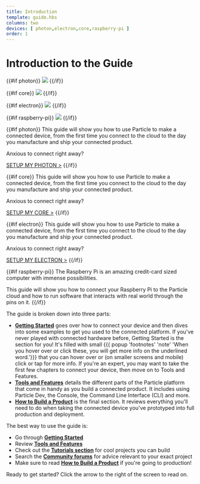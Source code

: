 ```yaml
---
title: Introduction
template: guide.hbs
columns: two
devices: [ photon,electron,core,raspberry-pi ]
order: 1
---
```



# Introduction to the Guide

{{#if photon}}
![](/assets/images/family_portrait_outlines.png)
{{/if}}

{{#if core}}
![](/assets/images/family_portrait_outlines.png)
{{/if}}

{{#if electron}}
![](/assets/images/family_portrait_outlines.png)
{{/if}}

{{#if raspberry-pi}}
![](/assets/images/raspberry-pi.svg)
{{/if}}

{{#if photon}}
This guide will show you how to use Particle to make a connected device, from the first time you connect to the cloud to the day you manufacture and ship your connected product.

Anxious to connect right away?

[SETUP MY PHOTON >](/guide/getting-started/start/photon/#step-1-power-on-your-device)
{{/if}}

{{#if core}}
This guide will show you how to use Particle to make a connected device, from the first time you connect to the cloud to the day you manufacture and ship your connected product.

Anxious to connect right away?

[SETUP MY CORE >](/guide/getting-started/start/photon/#step-1-power-on-your-device)
{{/if}}

{{#if electron}}
This guide will show you how to use Particle to make a connected device, from the first time you connect to the cloud to the day you manufacture and ship your connected product.

Anxious to connect right away?

[SETUP MY ELECTRON >](https://setup.particle.io/)
{{/if}}

{{#if raspberry-pi}}
The Raspberry Pi is an amazing credit-card sized computer with immense possibilities. 

This guide will show you how to connect your Raspberry Pi to the Particle cloud and how to run software that interacts with real world through the pins on it.
{{/if}}

The guide is broken down into three parts:
- [**Getting Started**](/guide/getting-started/start/) goes over how to connect your device and then dives into some examples to get you used to the connected platform. If you've never played with connected hardware before, Getting Started is the section for you! It's filled with small {{{ popup 'footnotes' 'note' 'When you hover over or click these, you will get more info on the underlined word.'}}} that you can hover over or (on smaller screens and mobile) click or tap for more info. If you're an expert, you may want to take the first few chapters to connect your device, then move on to Tools and Features.
- [**Tools and Features**](/guide/tools-and-features/intro/) details the different parts of the Particle platform that come in handy as you build a connected product. It includes using Particle Dev, the Console, the Command Line Interface (CLI) and more.
- [**How to Build a Product**](/guide/how-to-build-a-product/intro/) is the final section. It reviews everything you'll need to do when taking the connected device you've prototyped into full production and deployment.

The best way to use the guide is:
- Go through [**Getting Started**](/guide/getting-started/start/)
- Review [**Tools and Features**](/guide/tools-and-features/intro/)
- Check out the [**Tutorials section**](/tutorials) for cool projects you can build
- Search the [**Community forums**](https://community.particle.io) for advice relevant to your exact project
- Make sure to read [**How to Build a Product**](/guide/how-to-build-a-product/intro/) if you're going to production!

Ready to get started? Click the arrow to the right of the screen to read on.
